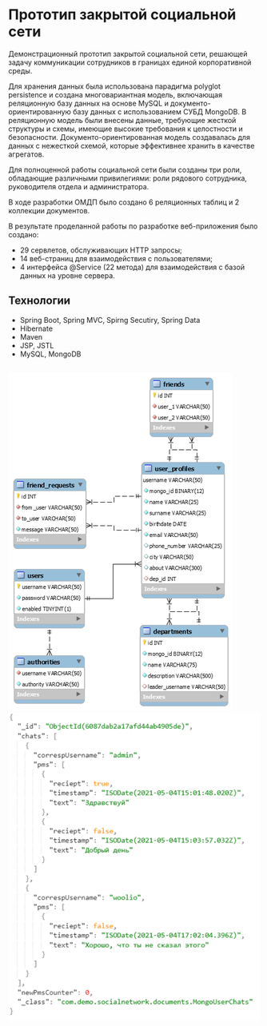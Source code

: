 # Прототип закрытой социальной сети 

Демонстрационный прототип закрытой социальной сети, решающей задачу коммуникации сотрудников в границах единой корпоративной среды. 

Для хранения данных была использована парадигма polyglot persistence и создана многовариантная модель, включающая реляционную базу данных на основе MySQL и документо-ориентированную базу данных с использованием СУБД MongoDB. В реляционную модель были внесены данные, требующие жесткой структуры и схемы, имеющие высокие требования к целостности и безопасности. Документо-ориентированная модель создавалась для данных с нежесткой схемой, которые эффективнее хранить в качестве агрегатов.

Для полноценной работы социальной сети были созданы три роли, обладающие различными привилегиями: роли рядового сотрудника, руководителя отдела и администратора. 

В ходе разработки ОМДП было создано 6 реляционных таблиц и 2 коллекции документов. 

В результате проделанной работы по разработке веб-приложения было создано:
- 29 сервлетов, обслуживающих HTTP запросы;
- 14 веб-страниц для взаимодействия с пользователями;
- 4 интерфейса @Service (22 метода) для взаимодействия с базой данных на уровне сервера.


## Технологии
- Spring Boot, Spring MVC, Spirng Secutiry, Spring Data
- Hibernate
- Maven
- JSP, JSTL
- MySQL, MongoDB

## 
![Диаграма MySQL БД](imgs/diagram2.png)
![Документ MongoDB](imgs/diagram1.png)
